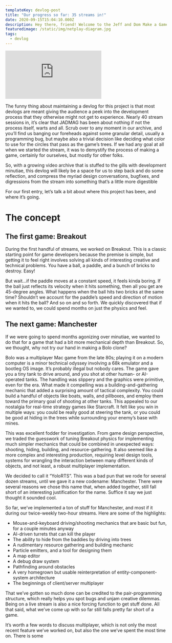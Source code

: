 ```yaml
---
templateKey: devlog-post
title: "Our progress so far: 35 streams in!"
date: 2020-09-15T15:04:10.000Z
description: Hey there, friend! Welcome to the Jeff and Dom Make a Game (heretofore JADMAG) devlog. Before you hit a big wall of prose, check out our new trailer!
featuredimage: /static/img/netplay-diagram.jpg
tags:
  - devlog
---
```


<div class="youtube-wrapper">
  <iframe src="https://www.youtube.com/embed/P5_FmXrgzGI" class="youtube-embed" frameborder="0" allow="accelerometer; autoplay; clipboard-write; encrypted-media; gyroscope; picture-in-picture" allowfullscreen></iframe>
</div>

The funny thing about maintaining a devlog for this project is that most devlogs are meant giving the audience a peek into the development process that they otherwise might not get to experience. Nearly 40 stream sessions in, it’s clear that JADMAG has been about nothing if not the process itself, warts and all. Scrub over to any moment in our archive, and you’ll find us banging our foreheads against some granular detail, usually a programming bug, but maybe also a trivial decision like deciding what color to use for the circles that pass as the game’s trees. If we had any goal at all when we started the stream, it was to demystify the process of making a game, certainly for ourselves, but mostly for other folks.

So, with a growing video archive that is stuffed to the gills with development minutiae, this devlog will likely be a space for us to step back and do some reflection, and compress the myriad design conversations, bugfixes, and digressions from the stream into something that’s a little more digestible

For our first entry, let’s talk a bit about where this project has been, and where it’s going.

# The concept

## The first game: Breakout

During the first handful of streams, we worked on Breakout. This is a classic starting point for game developers because the premise is simple, but getting it to feel right involves solving all kinds of interesting creative and technical problems. You have a ball, a paddle, and a bunch of bricks to destroy. Easy!

But wait…if the paddle moves at a constant speed, it feels kinda boring. If the ball just reflects its velocity when it hits something, then all you get are 45-degree angles. What happens when the ball hits two bricks at the same time? Shouldn’t we account for the paddle’s speed and direction of motion when it hits the ball? And so on and so forth. We quickly discovered that if we wanted to, we could spend months on just the physics and feel.

## The next game: Manchester

If we were going to spend months agonizing over minutiae, we wanted to do that for a game that had a bit more mechanical depth than Breakout. So, we thought, why not try our hand in making a Bolo clone?

Bolo was a multiplayer Mac game from the late 80s; playing it on a modern computer is a minor technical odyssey involving a 68k emulator and a bootleg OS image. It’s probably illegal but nobody cares. The game gave you a tiny tank to drive around, and you shot at other human- or AI-operated tanks. The handling was slippery and the graphics were primitive, even for the era. What made it compelling was a building-and-gathering mechanic that added a surprising amount of tactical complexity. You could build a handful of objects like boats, walls, and pillboxes, and employ them toward the primary goal of shooting at other tanks. This appealed to our nostalgia for real-time strategy games like Starcraft. It felt like you win in multiple ways: you could be really good at steering the tank, or you could be good at hiding in the trees while surrounding your enemy’s base with mines.

This was excellent fodder for investigation. From game design perspective, we traded the guesswork of tuning Breakout physics for implementing much simpler mechanics that could be combined in unexpected ways: shooting, hiding, building, and resource-gathering. It also seemed like a more complex and interesting production, requiring level design tools, systems for wrangling the interaction between many different kinds of objects, and not least, a robust multiplayer implementation.

We decided to call it “YoloRTS”. This was a bad pun that we rode for several dozen streams, until we gave it a new codename: Manchester. There were several reasons we chose this name that, when added together, still fall short of an interesting justification for the name. Suffice it say we just thought it sounded cool.

So far, we’ve implemented a ton of stuff for Manchester, and most if it during our twice-weekly two-hour streams. Here are some of the highlights:


- Mouse-and-keyboard driving/shooting mechanics that are basic but fun, for a couple minutes anyway
- AI-driven turrets that can kill the player
- The ability to hide from the baddies by driving into trees
- A rudimentary resource gathering and building mechanic
- Particle emitters, and a tool for designing them
- A map editor
- A debug draw system
- Pathfinding around obstacles
- A very homegrown but usable reinterpretation of entity-component-system architecture
- The beginnings of client/server multiplayer

That we’ve gotten so much done can be credited to the pair-programming structure, which really helps you spot bugs and unjam creative dilemmas. Being on a live stream is also a nice forcing function to get stuff done. All that said, what we’ve come up with so far still falls pretty far short of a game.

It’s worth a few words to discuss multiplayer, which is not only the most recent feature we’ve worked on, but also the one we’ve spent the most time on. There is some 
